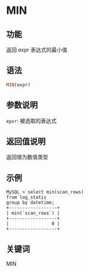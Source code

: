 # MIN

## 功能

返回 expr 表达式的最小值

## 语法

```Haskell
MIN(expr)
```

## 参数说明

`epxr`: 被选取的表达式

## 返回值说明

返回值为数值类型

## 示例

```plain text
MySQL > select min(scan_rows)
from log_statis
group by datetime;
+------------------+
| min(`scan_rows`) |
+------------------+
|                0 |
+------------------+
```

## 关键词

MIN
